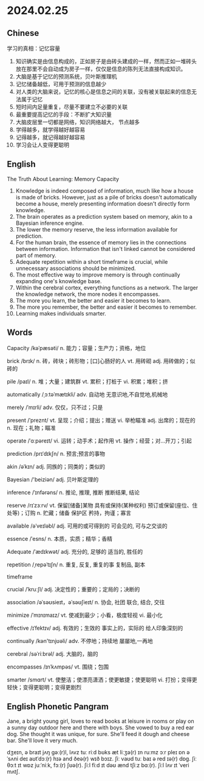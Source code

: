 # 2024.02.25
## Chinese
学习的真相：记忆容量
1. 知识确实是由信息构成的，正如房子是由砖头建成的一样，然而正如一堆砖头放在那里不会自动成为房子一样，仅仅是信息的陈列无法直接构成知识。
2. 大脑是基于记忆的预测系统，贝叶斯推理机
3. 记忆储备越低，可用于预测的信息越少
4. 对人类的大脑来说，记忆的核心是信息之间的关联，没有被关联起来的信息无法属于记忆
5. 短时间内足量重复，尽量不要建立不必要的关联
6. 最重要提高记忆的手段：不断扩大知识量
7. 大脑皮层里一切都是网络，知识网络越大， 节点越多
8. 学得越多，就学得越好越容易
9. 记得越多，就记得越好越容易
10. 学习会让人变得更聪明
## English
The Truth About Learning: Memory Capacity
1. Knowledge is indeed composed of information, much like how a house is made of bricks. However, just as a pile of bricks doesn't automatically become a house, merely presenting information doesn't directly form knowledge.
2. The brain operates as a prediction system based on memory, akin to a Bayesian inference engine.
3. The lower the memory reserve, the less information available for prediction.
4. For the human brain, the essence of memory lies in the connections between information. Information that isn't linked cannot be considered part of memory.
5. Adequate repetition within a short timeframe is crucial, while unnecessary associations should be minimized.
6. The most effective way to improve memory is through continually expanding one's knowledge base.
7. Within the cerebral cortex, everything functions as a network. The larger the knowledge network, the more nodes it encompasses.
8. The more you learn, the better and easier it becomes to learn.
9. The more you remember, the better and easier it becomes to remember.
10. Learning makes individuals smarter.
## Words
Capacity /kəˈpæsəti/
n. 能力；容量；生产力；资格，地位

brick /brɪk/
n. 砖，砖块；砖形物；[口]心肠好的人
vt. 用砖砌
adj. 用砖做的；似砖的

pile  /paɪl/
n. 堆；大量；建筑群
vt. 累积；打桩于
vi. 积累；堆积；挤

automatically /ˌɔːtəˈmætɪkli/
adv. 自动地
无意识地,不自觉地,机械地

merely /ˈmɪrli/
adv. 仅仅，只不过；只是

present /ˈpreznt/
vt. 呈现；介绍；提出；赠送
vi. 举枪瞄准
adj. 出席的；现在的
n. 现在；礼物；瞄准

operate  /ˈɑːpəreɪt/
vi. 运转；动手术；起作用
vt. 操作；经营；对…开刀；引起

prediction /prɪˈdɪkʃn/
n. 预言;预言的事物

akin /əˈkɪn/
adj. 同族的；同类的；类似的

Bayesian /'beiziən/
adj. 贝叶斯定理的

inference /ˈɪnfərəns/
n. 推论, 推理, 推断
推断结果, 结论

reserve /rɪˈzɜːrv/
vt. 保留[储备]某物
具有或保持(某种权利)
预订或保留(座位、住处等)；订购
n. 贮藏；储备
保护区
矜持，拘谨；寡言

available /əˈveɪləbl/
adj. 可用的或可得到的
可会见的, 可与之交谈的

essence  /ˈesns/
n. 本质，实质；精华；香精

Adequate /ˈædɪkwət/
adj. 充分的, 足够的
适当的, 胜任的

repetition /ˌrepəˈtɪʃn/
n. 重复, 反复, 重复的事
复制品, 副本

timeframe

crucial /ˈkruːʃl/
adj. 决定性的；重要的；定局的；决断的

association /əˈsəʊsieɪt，əˈsəʊʃieɪt/
n. 协会, 社团
联合, 结合, 交往

minimize  /ˈmɪnɪmaɪz/
vt. 使减到最少；小看，极度轻视
vi. 最小化

effective /ɪˈfektɪv/
adj. 有效的；生效的
事实上的，实际的
给人印象深刻的

continually /kən'tɪnjʊəli/
adv. 不停地；持续地
屡屡地,一再地

cerebral /səˈriːbrəl/
adj. 大脑的，脑的

encompasses /ɪnˈkʌmpəs/
vt. 围绕；包围

smarter /smɑrt/
vt. 使整洁；使漂亮潇洒；使更敏捷；使更聪明
vi. 打扮；变得更轻快；变得更聪明；变得更剧烈
## English Phonetic Pangram
Jane, a bright young girl, loves to read books at leisure in rooms or play on a sunny day outdoor here and there with boys. She vowed to buy a red ear dog. She thought it was unique, for sure. She'll feed it dough and cheese bar. She'll love it very much.

dʒeɪn, ə braɪt jʌŋ gəː(r)l, lʌvz tuː riːd bʊks æt liːʒə(r) ɪn ruːmz ɔːr pleɪ ɒn ə ˈsʌni deɪ aʊtˈdɔː(r) hɪə and ðeə(r) wɪð bɔɪz. ʃiː vaʊd tuː baɪ ə red ɪə(r) dɒg. ʃiː θɔːt ɪt wɒz juːˈniːk, fɔː(r) ʃʊə(r). ʃiːl fiːd ɪt dəʊ ænd tʃiːz bɑː(r). ʃiːl lʌv ɪt ˈveri mʌtʃ.